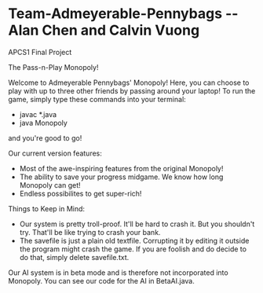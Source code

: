 # Team-Admeyerable-Pennybags -- Alan Chen and Calvin Vuong
APCS1 Final Project

The Pass-n-Play Monopoly!

Welcome to Admeyerable Pennybags' Monopoly! Here, you can choose to play with up to three other friends by passing around your laptop! To run the game, simply type these commands into your terminal:
- javac *.java
- java Monopoly

and you're good to go!

Our current version features:
- Most of the awe-inspiring features from the original Monopoly!
- The ability to save your progress midgame. We know how long Monopoly can get!
- Endless possibilites to get super-rich!

Things to Keep in Mind:
- Our system is pretty troll-proof. It'll be hard to crash it. But you shouldn't try. That'll be like trying to crash your bank.
- The savefile is just a plain old textfile. Corrupting it by editing it outside the program might crash the game. If you are foolish and do decide to do that, simply delete savefile.txt.  

Our AI system is in beta mode and is therefore not incorporated into Monopoly. You can see our code for the AI in BetaAI.java.
